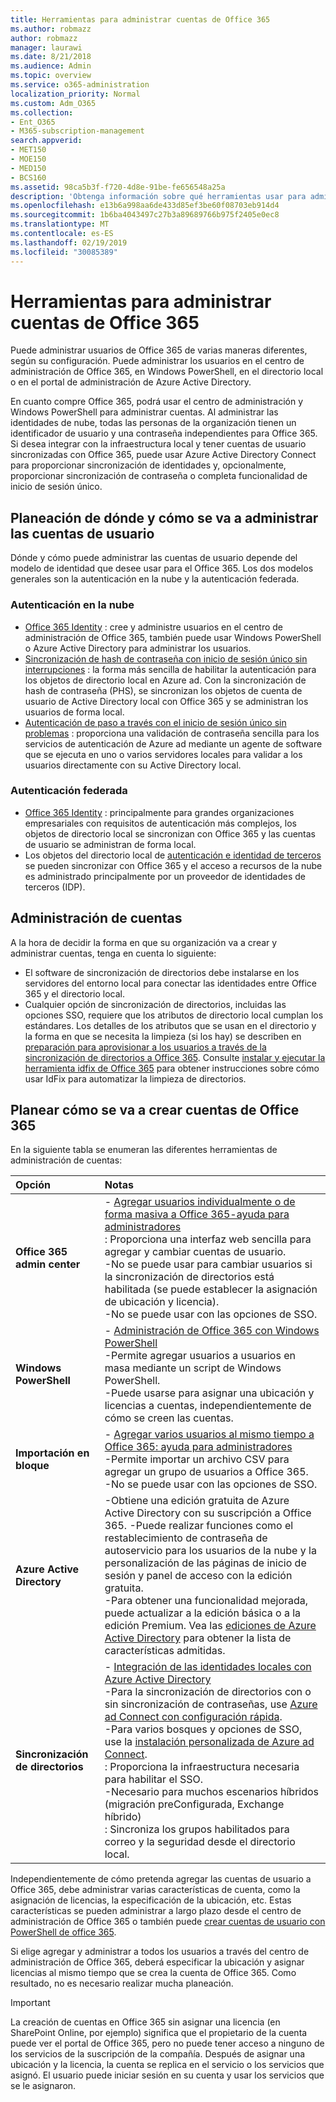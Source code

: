 ```yaml
---
title: Herramientas para administrar cuentas de Office 365
ms.author: robmazz
author: robmazz
manager: laurawi
ms.date: 8/21/2018
ms.audience: Admin
ms.topic: overview
ms.service: o365-administration
localization_priority: Normal
ms.custom: Adm_O365
ms.collection:
- Ent_O365
- M365-subscription-management
search.appverid:
- MET150
- MOE150
- MED150
- BCS160
ms.assetid: 98ca5b3f-f720-4d8e-91be-fe656548a25a
description: 'Obtenga información sobre qué herramientas usar para administrar los usuarios de Office 365 y cómo lo que puede usar depende de cómo administre las identidades de usuario. '
ms.openlocfilehash: e13b6a998aa6de433d85ef3be60f08703eb914d4
ms.sourcegitcommit: 1b6ba4043497c27b3a89689766b975f2405e0ec8
ms.translationtype: MT
ms.contentlocale: es-ES
ms.lasthandoff: 02/19/2019
ms.locfileid: "30085389"
---
```

# <a name="tools-to-manage-office-365-accounts"></a>Herramientas para administrar cuentas de Office 365

Puede administrar usuarios de Office 365 de varias maneras diferentes, según su configuración. Puede administrar los usuarios en el centro de administración de Office 365, en Windows PowerShell, en el directorio local o en el portal de administración de Azure Active Directory. 

En cuanto compre Office 365, podrá usar el centro de administración y Windows PowerShell para administrar cuentas. Al administrar las identidades de nube, todas las personas de la organización tienen un identificador de usuario y una contraseña independientes para Office 365. Si desea integrar con la infraestructura local y tener cuentas de usuario sincronizadas con Office 365, puede usar Azure Active Directory Connect para proporcionar sincronización de identidades y, opcionalmente, proporcionar sincronización de contraseña o completa funcionalidad de inicio de sesión único.
  
## <a name="plan-for-where-and-how-you-will-manage-your-user-accounts"></a>Planeación de dónde y cómo se va a administrar las cuentas de usuario

Dónde y cómo puede administrar las cuentas de usuario depende del modelo de identidad que desee usar para el Office 365. Los dos modelos generales son la autenticación en la nube y la autenticación federada.
  
### <a name="cloud-authentication"></a>Autenticación en la nube

- [Office 365 Identity](about-office-365-identity.md) : cree y administre usuarios en el centro de administración de Office 365, también puede usar Windows PowerShell o Azure Active Directory para administrar los usuarios.
- [Sincronización de hash de contraseña con inicio de sesión único sin interrupciones](about-office-365-identity.md) : la forma más sencilla de habilitar la autenticación para los objetos de directorio local en Azure ad. Con la sincronización de hash de contraseña (PHS), se sincronizan los objetos de cuenta de usuario de Active Directory local con Office 365 y se administran los usuarios de forma local. 
- [Autenticación de paso a través con el inicio de sesión único sin problemas](about-office-365-identity.md) : proporciona una validación de contraseña sencilla para los servicios de autenticación de Azure ad mediante un agente de software que se ejecuta en uno o varios servidores locales para validar a los usuarios directamente con su Active Directory local. 
    
### <a name="federated-authentication"></a>Autenticación federada

- [Office 365 Identity](about-office-365-identity.md) : principalmente para grandes organizaciones empresariales con requisitos de autenticación más complejos, los objetos de directorio local se sincronizan con Office 365 y las cuentas de usuario se administran de forma local. 
- Los objetos del directorio local de [autenticación e identidad de terceros](about-office-365-identity.md) se pueden sincronizar con Office 365 y el acceso a recursos de la nube es administrado principalmente por un proveedor de identidades de terceros (IDP). 
    
## <a name="managing-accounts"></a>Administración de cuentas

A la hora de decidir la forma en que su organización va a crear y administrar cuentas, tenga en cuenta lo siguiente:
  
- El software de sincronización de directorios debe instalarse en los servidores del entorno local para conectar las identidades entre Office 365 y el directorio local.
- Cualquier opción de sincronización de directorios, incluidas las opciones SSO, requiere que los atributos de directorio local cumplan los estándares. Los detalles de los atributos que se usan en el directorio y la forma en que se necesita la limpieza (si los hay) se describen en [preparación para aprovisionar a los usuarios a través de la sincronización de directorios a Office 365](prepare-for-directory-synchronization.md). Consulte [instalar y ejecutar la herramienta idfix de Office 365](install-and-run-idfix.md) para obtener instrucciones sobre cómo usar IdFix para automatizar la limpieza de directorios. 
    
## <a name="plan-how-you-are-going-to-create-office-365-accounts"></a>Planear cómo se va a crear cuentas de Office 365
En la siguiente tabla se enumeran las diferentes herramientas de administración de cuentas:
    
|**Opción**|**Notas**|
|:-----|:-----|
|**Office 365 admin center** | - [Agregar usuarios individualmente o de forma masiva a Office 365-ayuda para administradores](https://support.office.com/article/1970f7d6-03b5-442f-b385-5880b9c256ec) <br> : Proporciona una interfaz web sencilla para agregar y cambiar cuentas de usuario. <br> -No se puede usar para cambiar usuarios si la sincronización de directorios está habilitada (se puede establecer la asignación de ubicación y licencia). <br> -No se puede usar con las opciones de SSO. <br> |
|**Windows PowerShell** | - [Administración de Office 365 con Windows PowerShell](https://go.microsoft.com/fwlink/p/?LinkId=698471) <br> -Permite agregar usuarios a usuarios en masa mediante un script de Windows PowerShell. <br> -Puede usarse para asignar una ubicación y licencias a cuentas, independientemente de cómo se creen las cuentas. <br> |
|**Importación en bloque** | - [Agregar varios usuarios al mismo tiempo a Office 365: ayuda para administradores](add-several-users-at-the-same-time.md) <br> -Permite importar un archivo CSV para agregar un grupo de usuarios a Office 365. <br> -No se puede usar con las opciones de SSO. <br> |
|**Azure Active Directory** | -Obtiene una edición gratuita de Azure Active Directory con su suscripción a Office 365. -Puede realizar funciones como el restablecimiento de contraseña de autoservicio para los usuarios de la nube y la personalización de las páginas de inicio de sesión y panel de acceso con la edición gratuita.<br> -Para obtener una funcionalidad mejorada, puede actualizar a la edición básica o a la edición Premium. Vea las [ediciones de Azure Active Directory](https://go.microsoft.com/fwlink/p/?LinkId=698465) para obtener la lista de características admitidas.<br> |
|**Sincronización de directorios** | - [Integración de las identidades locales con Azure Active Directory](https://go.microsoft.com/fwlink/p/?LinkID=624168) <br> -Para la sincronización de directorios con o sin sincronización de contraseñas, use [Azure ad Connect con configuración rápida](https://go.microsoft.com/fwlink/p/?LinkID=698537).  <br>  -Para varios bosques y opciones de SSO, use la [instalación personalizada de Azure ad Connect](https://go.microsoft.com/fwlink/p/?LinkId=698430). <br> : Proporciona la infraestructura necesaria para habilitar el SSO. <br> -Necesario para muchos escenarios híbridos (migración preConfigurada, Exchange híbrido) <br> : Sincroniza los grupos habilitados para correo y la seguridad desde el directorio local. <br> |
   
Independientemente de cómo pretenda agregar las cuentas de usuario a Office 365, debe administrar varias características de cuenta, como la asignación de licencias, la especificación de la ubicación, etc. Estas características se pueden administrar a largo plazo desde el centro de administración de Office 365 o también puede [crear cuentas de usuario con PowerShell de office 365](https://go.microsoft.com/fwlink/p/?LinkId=717083).
    
Si elige agregar y administrar a todos los usuarios a través del centro de administración de Office 365, deberá especificar la ubicación y asignar licencias al mismo tiempo que se crea la cuenta de Office 365. Como resultado, no es necesario realizar mucha planeación.
    
> [!IMPORTANT]
> La creación de cuentas en Office 365 sin asignar una licencia (en SharePoint Online, por ejemplo) significa que el propietario de la cuenta puede ver el portal de Office 365, pero no puede tener acceso a ninguno de los servicios de la suscripción de la compañía. Después de asignar una ubicación y la licencia, la cuenta se replica en el servicio o los servicios que asignó. El usuario puede iniciar sesión en su cuenta y usar los servicios que se le asignaron.